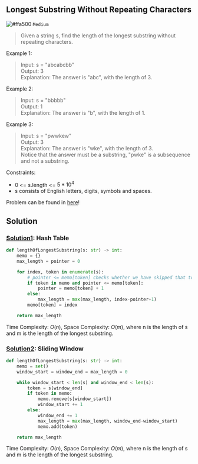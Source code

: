 ## Longest Substring Without Repeating Characters
![#ffa500](https://placehold.co/1x1/ffa500/ffa500.png) `Medium`

> Given a string s, find the length of the longest substring without repeating characters.

Example 1:
> Input: s = "abcabcbb"\
Output: 3\
Explanation: The answer is "abc", with the length of 3.

Example 2:
> Input: s = "bbbbb"\
Output: 1\
Explanation: The answer is "b", with the length of 1.

Example 3:
> Input: s = "pwwkew"\
Output: 3\
Explanation: The answer is "wke", with the length of 3.\
Notice that the answer must be a substring, "pwke" is a subsequence and not a substring.
 
Constraints:
- $0$ <= s.length <= $5 * 10^4$
- s consists of English letters, digits, symbols and spaces.

Problem can be found in [here](https://leetcode.com/problems/longest-substring-without-repeating-characters)!

## Solution
### [Solution1](/String/3-LongestSubstringWithoutRepeatingCharacters/solution1.py): Hash Table

```python
def lengthOfLongestSubstring(s: str) -> int:
    memo = {}
    max_length = pointer = 0

    for index, token in enumerate(s):
        # pointer <= memo[token] checks whether we have skipped that token before
        if token in memo and pointer <= memo[token]:
            pointer = memo[token] + 1
        else:
            max_length = max(max_length, index-pointer+1)
        memo[token] = index

    return max_length
```

Time Complexity: $O(n)$, Space Complexity: $O(m)$, where n is the length of s and m is the length of the longest substring.

### [Solution2](/String/3-LongestSubstringWithoutRepeatingCharacters/solution2.py): Sliding Window

```python
def lengthOfLongestSubstring(s: str) -> int:
    memo = set()
    window_start = window_end = max_length = 0

    while window_start < len(s) and window_end < len(s):
        token = s[window_end]
        if token in memo:
            memo.remove(s[window_start])
            window_start += 1
        else:
            window_end += 1
            max_length = max(max_length, window_end-window_start)
            memo.add(token)

    return max_length
```

Time Complexity: $O(n)$, Space Complexity: $O(m)$, where n is the length of s and m is the length of the longest substring.
